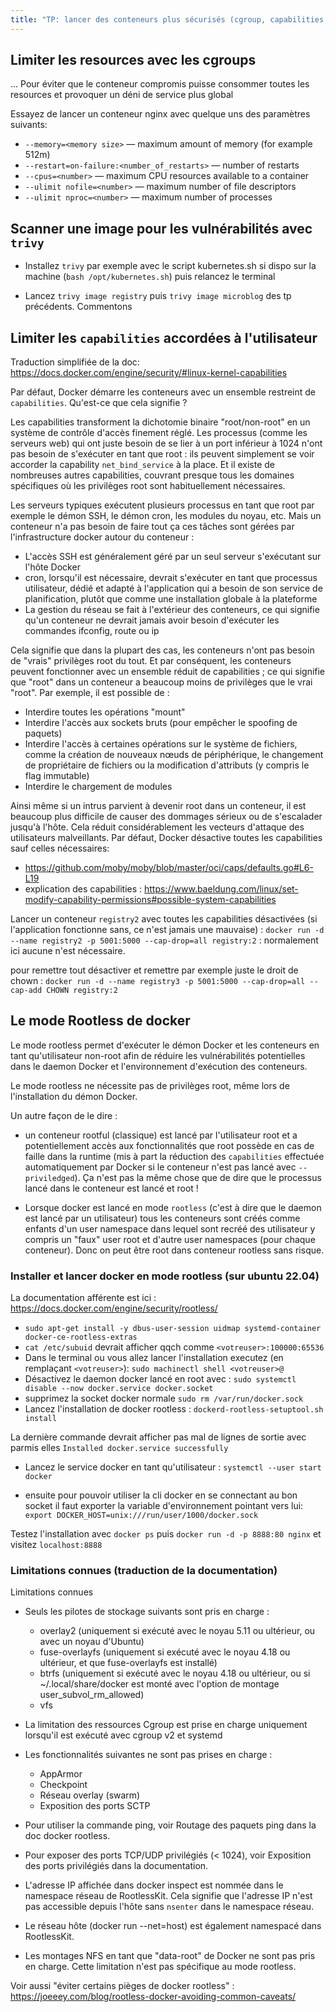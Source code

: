 ```yaml
---
title: "TP: lancer des conteneurs plus sécurisés (cgroup, capabilities, rootless)"
---
```


## Limiter les resources avec les cgroups

... Pour éviter que le conteneur compromis puisse consommer toutes les resources et provoquer un déni de service plus global

Essayez de lancer un conteneur nginx avec quelque uns des paramètres suivants:

- `--memory=<memory size>` — maximum amount of memory (for example 512m)
- `--restart=on-failure:<number_of_restarts>` — number of restarts
- `--cpus=<number>` — maximum CPU resources available to a container
- `--ulimit nofile=<number>` — maximum number of file descriptors
- `--ulimit nproc=<number>` — maximum number of processes

## Scanner une image pour les vulnérabilités avec `trivy`

- Installez `trivy` par exemple avec le script kubernetes.sh si dispo sur la machine (`bash /opt/kubernetes.sh`) puis relancez le terminal

- Lancez `trivy image registry` puis `trivy image microblog` des tp précédents. Commentons


## Limiter les `capabilities` accordées à l'utilisateur

Traduction simplifiée de la doc: https://docs.docker.com/engine/security/#linux-kernel-capabilities

Par défaut, Docker démarre les conteneurs avec un ensemble restreint de `capabilities`. Qu'est-ce que cela signifie ?

Les capabilities transforment la dichotomie binaire "root/non-root" en un système de contrôle d'accès finement réglé. Les processus (comme les serveurs web) qui ont juste besoin de se lier à un port inférieur à 1024 n'ont pas besoin de s'exécuter en tant que root : ils peuvent simplement se voir accorder la capability `net_bind_service` à la place. Et il existe de nombreuses autres capabilities, couvrant presque tous les domaines spécifiques où les privilèges root sont habituellement nécessaires.

Les serveurs typiques exécutent plusieurs processus en tant que root par exemple le démon SSH, le démon cron, les modules du noyau, etc. Mais un conteneur n'a pas besoin de faire tout ça ces tâches sont gérées par l'infrastructure docker autour du conteneur :

- L'accès SSH est généralement géré par un seul serveur s'exécutant sur l'hôte Docker
- cron, lorsqu'il est nécessaire, devrait s'exécuter en tant que processus utilisateur, dédié et adapté à l'application qui a besoin de son service de planification, plutôt que comme une installation globale à la plateforme
- La gestion du réseau se fait à l'extérieur des conteneurs, ce qui signifie qu'un conteneur ne devrait jamais avoir besoin d'exécuter les commandes ifconfig, route ou ip

Cela signifie que dans la plupart des cas, les conteneurs n'ont pas besoin de "vrais" privilèges root du tout. Et par conséquent, les conteneurs peuvent fonctionner avec un ensemble réduit de capabilities ; ce qui signifie que "root" dans un conteneur a beaucoup moins de privilèges que le vrai "root". Par exemple, il est possible de :

- Interdire toutes les opérations "mount"
- Interdire l'accès aux sockets bruts (pour empêcher le spoofing de paquets)
- Interdire l'accès à certaines opérations sur le système de fichiers, comme la création de nouveaux nœuds de périphérique, le changement de propriétaire de fichiers ou la modification d'attributs (y compris le flag immutable)
- Interdire le chargement de modules

Ainsi même si un intrus parvient à devenir root dans un conteneur, il est beaucoup plus difficile de causer des dommages sérieux ou de s'escalader jusqu'à l'hôte.
Cela réduit considérablement les vecteurs d'attaque des utilisateurs malveillants. Par défaut, Docker désactive toutes les capabilities sauf celles nécessaires:

- https://github.com/moby/moby/blob/master/oci/caps/defaults.go#L6-L19
- explication des capabilities : https://www.baeldung.com/linux/set-modify-capability-permissions#possible-system-capabilities

Lancer un conteneur `registry2` avec toutes les capabilities désactivées (si l'application fonctionne sans, ce n'est jamais une mauvaise) : `docker run -d --name registry2 -p 5001:5000 --cap-drop=all registry:2` : normalement ici aucune n'est nécessaire.

pour remettre tout désactiver et remettre par exemple juste le droit de chown : `docker run -d --name registry3 -p 5001:5000 --cap-drop=all --cap-add CHOWN registry:2`

## Le mode Rootless de docker

Le mode rootless permet d'exécuter le démon Docker et les conteneurs en tant qu'utilisateur non-root afin de réduire les vulnérabilités potentielles dans le daemon Docker et l'environnement d'exécution des conteneurs.

Le mode rootless ne nécessite pas de privilèges root, même lors de l'installation du démon Docker.

Un autre façon de le dire :

- un conteneur rootful (classique) est lancé par l'utilisateur root et a potentiellement accès aux fonctionnalités que root possède en cas de faille dans la runtime (mis à part la réduction des `capabilities` effectuée automatiquement par Docker si le conteneur n'est pas lancé avec `--priviledged`). Ça n'est pas la même chose que de dire que le processus lancé dans le conteneur est lancé et root !

- Lorsque docker est lancé en mode `rootless` (c'est à dire que le daemon est lancé par un utilisateur) tous les conteneurs sont créés comme enfants d'un user namespace dans lequel sont recréé des utilisateur y compris un "faux" user root et d'autre user namespaces (pour chaque conteneur). Donc on peut être root dans conteneur rootless sans risque.

### Installer et lancer docker en mode rootless (sur ubuntu 22.04)

La documentation afférente est ici : https://docs.docker.com/engine/security/rootless/

- `sudo apt-get install -y dbus-user-session uidmap systemd-container docker-ce-rootless-extras`
- `cat /etc/subuid` devrait afficher qqch comme `<votreuser>:100000:65536`
- Dans le terminal ou vous allez lancer l'installation executez (en remplaçant `<votreuser>`): `sudo machinectl shell <votreuser>@`
- Désactivez le daemon docker lancé en root avec : `sudo systemctl disable --now docker.service docker.socket`
- supprimez la socket docker normale `sudo rm /var/run/docker.sock`
- Lancez l'installation de docker rootless : `dockerd-rootless-setuptool.sh install`

La dernière commande devrait afficher pas mal de lignes de sortie avec parmis elles `Installed docker.service successfully`

- Lancez le service docker en tant qu'utilisateur : `systemctl --user start docker`

- ensuite pour pouvoir utiliser la cli docker en se connectant au bon socket il faut exporter la variable d'environnement pointant vers lui: `export DOCKER_HOST=unix:///run/user/1000/docker.sock`

Testez l'installation avec `docker ps` puis `docker run -d -p 8888:80 nginx` et visitez `localhost:8888`

### Limitations connues (traduction de la documentation)

Limitations connues
- Seuls les pilotes de stockage suivants sont pris en charge :
  - overlay2 (uniquement si exécuté avec le noyau 5.11 ou ultérieur, ou avec un noyau d'Ubuntu)
  - fuse-overlayfs (uniquement si exécuté avec le noyau 4.18 ou ultérieur, et que fuse-overlayfs est installé)
  - btrfs (uniquement si exécuté avec le noyau 4.18 ou ultérieur, ou si ~/.local/share/docker est monté avec l'option de montage user_subvol_rm_allowed)
  - vfs

- La limitation des ressources Cgroup est prise en charge uniquement lorsqu'il est exécuté avec cgroup v2 et systemd
- Les fonctionnalités suivantes ne sont pas prises en charge :
  - AppArmor
  - Checkpoint
  - Réseau overlay (swarm)
  - Exposition des ports SCTP

- Pour utiliser la commande ping, voir Routage des paquets ping dans la doc docker rootless.
- Pour exposer des ports TCP/UDP privilégiés (< 1024), voir Exposition des ports privilégiés dans la documentation.
- L'adresse IP affichée dans docker inspect est nommée dans le namespace réseau de RootlessKit. Cela signifie que l'adresse IP n'est pas accessible depuis l'hôte sans `nsenter` dans le namespace réseau.
- Le réseau hôte (docker run --net=host) est également namespacé dans RootlessKit.
- Les montages NFS en tant que "data-root" de Docker ne sont pas pris en charge. Cette limitation n'est pas spécifique au mode rootless.

Voir aussi "éviter certains pièges de docker rootless" : https://joeeey.com/blog/rootless-docker-avoiding-common-caveats/

